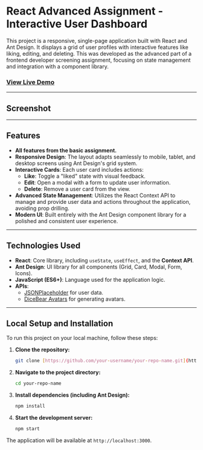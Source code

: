 # React Advanced Assignment - Interactive User Dashboard

This project is a responsive, single-page application built with React and Ant Design. It displays a grid of user profiles with interactive features like liking, editing, and deleting. This was developed as the advanced part of a frontend developer screening assignment, focusing on state management and integration with a component library.

### [View Live Demo](https://your-deployment-link-for-assignment-2.vercel.app)

---

## Screenshot

---

## Features

- **All features from the basic assignment.**
- **Responsive Design**: The layout adapts seamlessly to mobile, tablet, and desktop screens using Ant Design's grid system.
- **Interactive Cards**: Each user card includes actions:
  - **Like**: Toggle a "liked" state with visual feedback.
  - **Edit**: Open a modal with a form to update user information.
  - **Delete**: Remove a user card from the view.
- **Advanced State Management**: Utilizes the React Context API to manage and provide user data and actions throughout the application, avoiding prop drilling.
- **Modern UI**: Built entirely with the Ant Design component library for a polished and consistent user experience.

---

## Technologies Used

- **React**: Core library, including `useState`, `useEffect`, and the **Context API**.
- **Ant Design**: UI library for all components (Grid, Card, Modal, Form, Icons).
- **JavaScript (ES6+)**: Language used for the application logic.
- **APIs**:
  - [JSONPlaceholder](https://jsonplaceholder.typicode.com/users) for user data.
  - [DiceBear Avatars](https://avatars.dicebear.com/) for generating avatars.

---

## Local Setup and Installation

To run this project on your local machine, follow these steps:

1.  **Clone the repository:**

    ```bash
    git clone [https://github.com/your-username/your-repo-name.git](https://github.com/your-username/your-repo-name.git)
    ```

2.  **Navigate to the project directory:**

    ```bash
    cd your-repo-name
    ```

3.  **Install dependencies (including Ant Design):**

    ```bash
    npm install
    ```

4.  **Start the development server:**
    ```bash
    npm start
    ```

The application will be available at `http://localhost:3000`.

